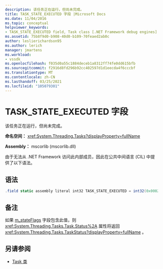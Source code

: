 ```yaml
---
description: 该任务正在运行，但尚未完成。
title: TASK_STATE_EXECUTED 字段 |Microsoft Docs
ms.date: 11/04/2016
ms.topic: conceptual
helpviewer_keywords:
- TASK_STATE_EXECUTED field, Task class [.NET Framework debug engines]
ms.assetid: 75b8f9d0-b908-40d0-b109-70feaed2ab0c
author: leslierichardson95
ms.author: lerich
manager: jmartens
ms.workload:
- vssdk
ms.openlocfilehash: f035d0a55c1884deceb1a8312ff74fe0dd615bfb
ms.sourcegitcommit: f2916d8fd296b92cc402597d1d1eecda4f6cccbf
ms.translationtype: MT
ms.contentlocale: zh-CN
ms.lasthandoff: 03/25/2021
ms.locfileid: "105079301"
---
```

# <a name="task_state_executed-field"></a>TASK_STATE_EXECUTED 字段
该任务正在运行，但尚未完成。

 **命名空间：** <xref:System.Threading.Tasks?displayProperty=fullName>

 **Assembly：** mscorlib (mscorlib.dll) 

 由于无法从 .NET Framework 访问此内部成员，因此在公共中间语言 (CIL) 中提供了以下语法。

## <a name="syntax"></a>语法

```csharp
.field static assembly literal int32 TASK_STATE_EXECUTED = int32(0x00020000)
```

## <a name="remarks"></a>备注
 如果 [m_stateFlags](../../extensibility/debugger/m-stateflags-field.md) 字段包含此值，则 <xref:System.Threading.Tasks.Task.Status%2A> 属性将返回 <xref:System.Threading.Tasks.TaskStatus?displayProperty=fullName> 。

## <a name="see-also"></a>另请参阅
- [Task 类](../../extensibility/debugger/task-class-internal-members.md)
